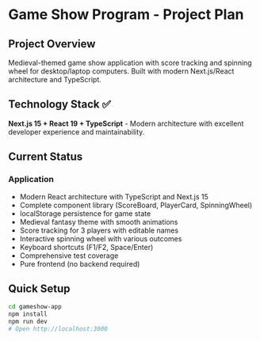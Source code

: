 # Game Show Program - Project Plan

## Project Overview
Medieval-themed game show application with score tracking and spinning wheel for desktop/laptop computers. Built with modern Next.js/React architecture and TypeScript.

## Technology Stack ✅

**Next.js 15 + React 19 + TypeScript** - Modern architecture with excellent developer experience and maintainability.

## Current Status

### Application 
- Modern React architecture with TypeScript and Next.js 15
- Complete component library (ScoreBoard, PlayerCard, SpinningWheel)
- localStorage persistence for game state
- Medieval fantasy theme with smooth animations
- Score tracking for 3 players with editable names
- Interactive spinning wheel with various outcomes
- Keyboard shortcuts (F1/F2, Space/Enter)
- Comprehensive test coverage
- Pure frontend (no backend required)

## Quick Setup

```bash
cd gameshow-app
npm install
npm run dev
# Open http://localhost:3000
```

